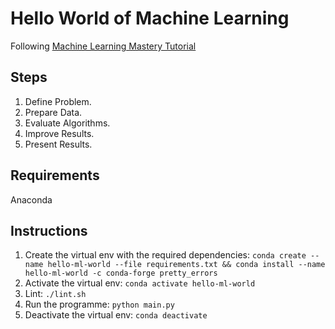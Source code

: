 # Hello World of Machine Learning

Following [Machine Learning Mastery Tutorial](https://machinelearningmastery.com/machine-learning-in-python-step-by-step/)

## Steps

1. Define Problem.
2. Prepare Data.
3. Evaluate Algorithms.
4. Improve Results.
5. Present Results.

## Requirements

Anaconda

## Instructions

1. Create the virtual env with the required dependencies: `conda create --name hello-ml-world --file requirements.txt && conda install --name hello-ml-world -c conda-forge pretty_errors`
2. Activate the virtual env: `conda activate hello-ml-world`
3. Lint: `./lint.sh`
4. Run the programme: `python main.py`
5. Deactivate the virtual env: `conda deactivate`
